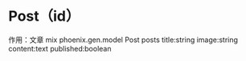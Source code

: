 # Post（id）
作用：文章
mix phoenix.gen.model Post posts title:string image:string content:text published:boolean
